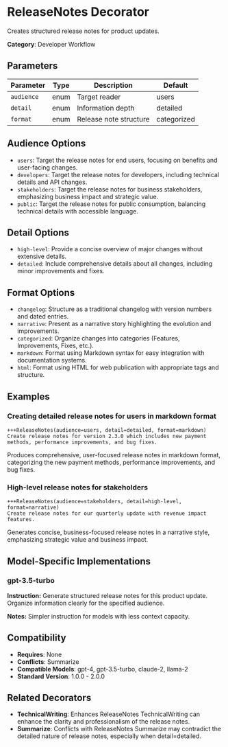# ReleaseNotes Decorator

Creates structured release notes for product updates.

**Category**: Developer Workflow

## Parameters

| Parameter | Type | Description | Default |
|-----------|------|-------------|--------|
| `audience` | enum | Target reader | users |
| `detail` | enum | Information depth | detailed |
| `format` | enum | Release note structure | categorized |

## Audience Options

- `users`: Target the release notes for end users, focusing on benefits and user-facing changes.
- `developers`: Target the release notes for developers, including technical details and API changes.
- `stakeholders`: Target the release notes for business stakeholders, emphasizing business impact and strategic value.
- `public`: Target the release notes for public consumption, balancing technical details with accessible language.

## Detail Options

- `high-level`: Provide a concise overview of major changes without extensive details.
- `detailed`: Include comprehensive details about all changes, including minor improvements and fixes.

## Format Options

- `changelog`: Structure as a traditional changelog with version numbers and dated entries.
- `narrative`: Present as a narrative story highlighting the evolution and improvements.
- `categorized`: Organize changes into categories (Features, Improvements, Fixes, etc.).
- `markdown`: Format using Markdown syntax for easy integration with documentation systems.
- `html`: Format using HTML for web publication with appropriate tags and structure.

## Examples

### Creating detailed release notes for users in markdown format

```
+++ReleaseNotes(audience=users, detail=detailed, format=markdown)
Create release notes for version 2.3.0 which includes new payment methods, performance improvements, and bug fixes.
```

Produces comprehensive, user-focused release notes in markdown format, categorizing the new payment methods, performance improvements, and bug fixes.

### High-level release notes for stakeholders

```
+++ReleaseNotes(audience=stakeholders, detail=high-level, format=narrative)
Create release notes for our quarterly update with revenue impact features.
```

Generates concise, business-focused release notes in a narrative style, emphasizing strategic value and business impact.

## Model-Specific Implementations

### gpt-3.5-turbo

**Instruction:** Generate structured release notes for this product update. Organize information clearly for the specified audience.

**Notes:** Simpler instruction for models with less context capacity.


## Compatibility

- **Requires**: None
- **Conflicts**: Summarize
- **Compatible Models**: gpt-4, gpt-3.5-turbo, claude-2, llama-2
- **Standard Version**: 1.0.0 - 2.0.0

## Related Decorators

- **TechnicalWriting**: Enhances ReleaseNotes TechnicalWriting can enhance the clarity and professionalism of the release notes.
- **Summarize**: Conflicts with ReleaseNotes Summarize may contradict the detailed nature of release notes, especially when detail=detailed.
